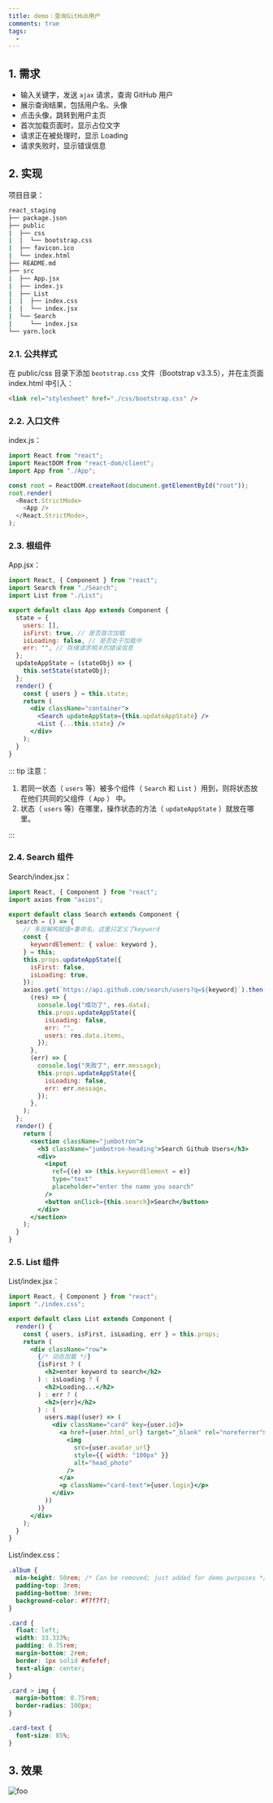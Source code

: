 ```yaml
---
title: demo：查询GitHub用户
comments: true
tags:
  -
---
```


## 1. 需求

- 输入关键字，发送 `ajax` 请求，查询 GitHub 用户
- 展示查询结果，包括用户名、头像
- 点击头像，跳转到用户主页
- 首次加载页面时，显示占位文字
- 请求正在被处理时，显示 Loading
- 请求失败时，显示错误信息

## 2. 实现

项目目录：

```sh
react_staging
├── package.json
├── public
|  ├── css
|  |  └── bootstrap.css
|  ├── favicon.ico
|  └── index.html
├── README.md
├── src
|  ├── App.jsx
|  ├── index.js
|  ├── List
|  |  ├── index.css
|  |  └── index.jsx
|  └── Search
|     └── index.jsx
└── yarn.lock
```

### 2.1. 公共样式

在 public/css 目录下添加 `bootstrap.css` 文件（Bootstrap v3.3.5），并在主页面 index.html 中引入：

```html
<link rel="stylesheet" href="./css/bootstrap.css" />
```

### 2.2. 入口文件

index.js：

```js
import React from "react";
import ReactDOM from "react-dom/client";
import App from "./App";

const root = ReactDOM.createRoot(document.getElementById("root"));
root.render(
  <React.StrictMode>
    <App />
  </React.StrictMode>,
);
```

### 2.3. 根组件

App.jsx：

```jsx
import React, { Component } from "react";
import Search from "./Search";
import List from "./List";

export default class App extends Component {
  state = {
    users: [],
    isFirst: true, // 是否首次加载
    isLoading: false, // 是否处于加载中
    err: "", // 存储请求相关的错误信息
  };
  updateAppState = (stateObj) => {
    this.setState(stateObj);
  };
  render() {
    const { users } = this.state;
    return (
      <div className="container">
        <Search updateAppState={this.updateAppState} />
        <List {...this.state} />
      </div>
    );
  }
}
```

::: tip 注意：

1. 若同一状态（ `users` 等）被多个组件（ `Search` 和 `List` ）用到，则将状态放在他们共同的父组件（ `App` ） 中。
2. 状态（ `users` 等）在哪里，操作状态的方法（ `updateAppState` ）就放在哪里。

:::

### 2.4. Search 组件

Search/index.jsx：

```jsx
import React, { Component } from "react";
import axios from "axios";

export default class Search extends Component {
  search = () => {
    // 多层解构赋值+重命名，这里只定义了keyword
    const {
      keywordElement: { value: keyword },
    } = this;
    this.props.updateAppState({
      isFirst: false,
      isLoading: true,
    });
    axios.get(`https://api.github.com/search/users?q=${keyword}`).then(
      (res) => {
        console.log("成功了", res.data);
        this.props.updateAppState({
          isLoading: false,
          err: "",
          users: res.data.items,
        });
      },
      (err) => {
        console.log("失败了", err.message);
        this.props.updateAppState({
          isLoading: false,
          err: err.message,
        });
      },
    );
  };
  render() {
    return (
      <section className="jumbotron">
        <h3 className="jumbotron-heading">Search Github Users</h3>
        <div>
          <input
            ref={(e) => (this.keywordElement = e)}
            type="text"
            placeholder="enter the name you search"
          />
          <button onClick={this.search}>Search</button>
        </div>
      </section>
    );
  }
}
```

### 2.5. List 组件

List/index.jsx：

```jsx
import React, { Component } from "react";
import "./index.css";

export default class List extends Component {
  render() {
    const { users, isFirst, isLoading, err } = this.props;
    return (
      <div className="row">
        {/* 动态加载 */}
        {isFirst ? (
          <h2>enter keyword to search</h2>
        ) : isLoading ? (
          <h2>Loading...</h2>
        ) : err ? (
          <h2>{err}</h2>
        ) : (
          users.map((user) => (
            <div className="card" key={user.id}>
              <a href={user.html_url} target="_blank" rel="noreferrer">
                <img
                  src={user.avatar_url}
                  style={{ width: "100px" }}
                  alt="head_photo"
                />
              </a>
              <p className="card-text">{user.login}</p>
            </div>
          ))
        )}
      </div>
    );
  }
}
```

List/index.css：

```css
.album {
  min-height: 50rem; /* Can be removed; just added for demo purposes */
  padding-top: 3rem;
  padding-bottom: 3rem;
  background-color: #f7f7f7;
}

.card {
  float: left;
  width: 33.333%;
  padding: 0.75rem;
  margin-bottom: 2rem;
  border: 1px solid #efefef;
  text-align: center;
}

.card > img {
  margin-bottom: 0.75rem;
  border-radius: 100px;
}

.card-text {
  font-size: 85%;
}
```

## 3. 效果

<img class="zoomable" :src="$withBase('/images/screenshot/4/2/1.gif')" alt="foo">
